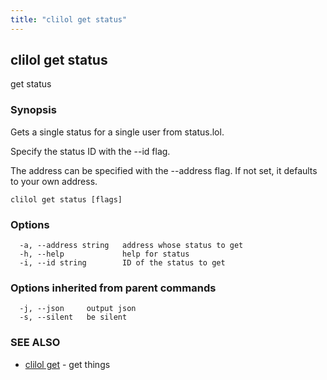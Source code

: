 ```yaml
---
title: "clilol get status"
---
```

## clilol get status

get status

### Synopsis

Gets a single status for a single user from status.lol.

Specify the status ID with the --id flag.

The address can be specified with the --address flag. If not set,
it defaults to your own address.

```
clilol get status [flags]
```

### Options

```
  -a, --address string   address whose status to get
  -h, --help             help for status
  -i, --id string        ID of the status to get
```

### Options inherited from parent commands

```
  -j, --json     output json
  -s, --silent   be silent
```

### SEE ALSO

* [clilol get](clilol_get.md)	 - get things

